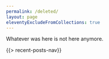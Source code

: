 ```yaml
---
permalink: /deleted/
layout: page
eleventyExcludeFromCollections: true
---
```


Whatever was here is not here anymore.

{{> recent-posts-nav}}

